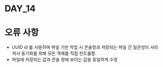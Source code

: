 # DAY_14

# 오류 사항
- UUID id 를 사용하여 파일 기반 작업 시 콘솔창과 저장되는 파일 간 일관성이 사라져서 동기화를 위해 모든 객체를 직접 컨트롤함.
- 파일에 저장되는 값과 콘솔 창에 보이는 값을 동일하게 수정
